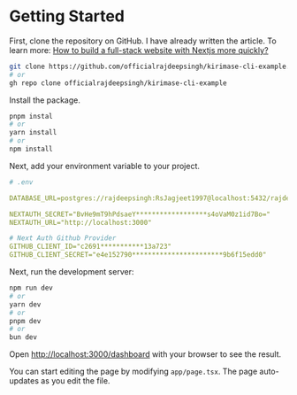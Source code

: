 # Getting Started

First, clone the repository on GitHub. I have already written the article. To learn more: [How to build a full-stack website with Nextjs more quickly?](https://medium.com/frontendweb/how-to-build-a-full-stack-website-with-nextjs-more-quickly-a9a20fdf07e0)


```bash
git clone https://github.com/officialrajdeepsingh/kirimase-cli-example.git
# or 
gh repo clone officialrajdeepsingh/kirimase-cli-example
```
Install the package.

```bash
pnpm instal  
# or 
yarn install
# or 
npm install 
```
Next, add your environment variable to your project.

```yaml
# .env

DATABASE_URL=postgres://rajdeepsingh:RsJagjeet1997@localhost:5432/rajdeepsingh

NEXTAUTH_SECRET="BvHe9mT9hPdsaeY******************s4oVaM0z1id7Bo="
NEXTAUTH_URL="http://localhost:3000"

# Next Auth Github Provider
GITHUB_CLIENT_ID="c2691***********13a723"
GITHUB_CLIENT_SECRET="e4e152790***********************9b6f15edd0"
```
Next, run the development server:

```bash
npm run dev
# or
yarn dev
# or
pnpm dev
# or
bun dev
```

Open [http://localhost:3000/dashboard](http://localhost:3000/dashboard) with your browser to see the result.

You can start editing the page by modifying `app/page.tsx`. The page auto-updates as you edit the file.

